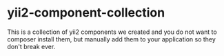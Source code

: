 # yii2-component-collection
This is a collection  of yii2 components we created and you do not want to composer install them, but manually add them to your application so they don't break ever. 
